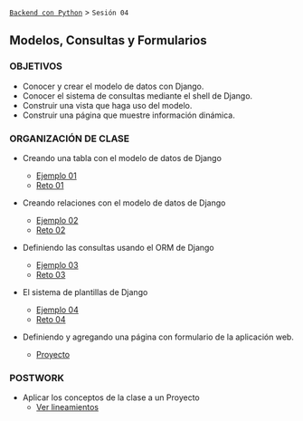 [`Backend con Python`](../Readme.md) > `Sesión 04`
## Modelos, Consultas y Formularios

### OBJETIVOS
 - Conocer y crear el modelo de datos con Django.
 - Conocer el sistema de consultas mediante el shell de Django.
 - Construir una vista que haga uso del modelo.
 - Construir una página que muestre información dinámica.

### ORGANIZACIÓN DE CLASE

 - Creando una tabla con el modelo de datos de Django
   - [Ejemplo 01](Ejemplo-01)
   - [Reto 01](Reto-01)

 - Creando relaciones con el modelo de datos de Django
   - [Ejemplo 02](Ejemplo-02)
   - [Reto 02](Reto-02)

 - Definiendo las consultas usando el ORM de Django
   - [Ejemplo 03](Ejemplo-03)
   - [Reto 03](Reto-03)

 - El sistema de plantillas de Django
   - [Ejemplo 04](Ejemplo-04)
   - [Reto 04](Reto-04)

 - Definiendo y agregando una página con formulario de la aplicación web.
   - [Proyecto](Proyecto)

### POSTWORK
 - Aplicar los conceptos de la clase a un Proyecto
   - [Ver lineamientos](Postwork)

